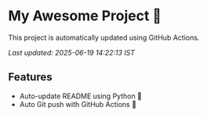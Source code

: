 # My Awesome Project 🚀

This project is automatically updated using GitHub Actions.

_Last updated: 2025-06-19 14:22:13 IST_

## Features
- Auto-update README using Python 🐍
- Auto Git push with GitHub Actions 🤖
